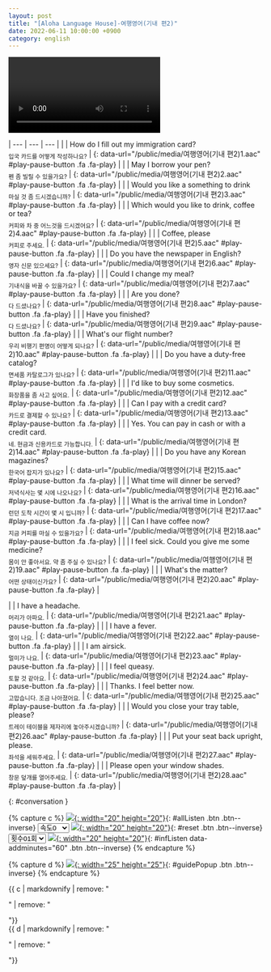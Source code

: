 ```yaml
---
layout: post
title: "[Aloha Language House]-여행영어(기내 편2)"
date: 2022-06-11 10:00:00 +0900
category: english
---
```


<div class="video-container">
    <video id="player" class="video-js vjs-default-skin vjs-big-play-centered" data-json="/public/json/Aloha Language House-여행영어(기내 편2).json"></video>
</div>

| --- | --- | --- |
| | How do I fill out my immigration card?<br /><sub>입국 카드를 어떻게 작성하나요?</sub> | [](#){: data-url="/public/media/여행영어(기내 편2)1.aac" #play-pause-button .fa .fa-play} |
| | May I borrow your pen?<br /><sub>펜 좀 빌릴 수 있을가요?</sub> | [](#){: data-url="/public/media/여행영어(기내 편2)2.aac" #play-pause-button .fa .fa-play} |
| | Would you like a something to drink<br /><sub>마실 것 좀 드시겠습니까?</sub> | [](#){: data-url="/public/media/여행영어(기내 편2)3.aac" #play-pause-button .fa .fa-play} |
| | Which would you like to drink, coffee or tea?<br /><sub>커피와 차 중 어느것을 드시겠어요?</sub> | [](#){: data-url="/public/media/여행영어(기내 편2)4.aac" #play-pause-button .fa .fa-play} |
| | Coffee, please<br /><sub>커피로 주세요.</sub> | [](#){: data-url="/public/media/여행영어(기내 편2)5.aac" #play-pause-button .fa .fa-play} |
| | Do you have the newspaper in English?<br /><sub>영자 신문 있으세요?</sub> | [](#){: data-url="/public/media/여행영어(기내 편2)6.aac" #play-pause-button .fa .fa-play} |
| | Could I change my meal?<br /><sub>기내식을 바꿀 수 있을가요?</sub> | [](#){: data-url="/public/media/여행영어(기내 편2)7.aac" #play-pause-button .fa .fa-play} |
| | Are you done?<br /><sub>다 드셨나요?</sub> | [](#){: data-url="/public/media/여행영어(기내 편2)8.aac" #play-pause-button .fa .fa-play} |
| | Have you finished?<br /><sub>다 드셨나요?</sub> | [](#){: data-url="/public/media/여행영어(기내 편2)9.aac" #play-pause-button .fa .fa-play} |
| | What's our flight number?<br /><sub>우리 비행기 편명이 어떻게 되나요?</sub> | [](#){: data-url="/public/media/여행영어(기내 편2)10.aac" #play-pause-button .fa .fa-play} |
| | Do you have a duty-free catalog?<br /><sub>면세품 카탈로그가 있나요?</sub> | [](#){: data-url="/public/media/여행영어(기내 편2)11.aac" #play-pause-button .fa .fa-play} |
| | I'd like to buy some cosmetics.<br /><sub>화장품을 좀 사고 싶어요.</sub> | [](#){: data-url="/public/media/여행영어(기내 편2)12.aac" #play-pause-button .fa .fa-play} |
| | Can I pay with a credit card?<br /><sub>카드로 결제할 수 있나요?</sub> | [](#){: data-url="/public/media/여행영어(기내 편2)13.aac" #play-pause-button .fa .fa-play} |
| | Yes. You can pay in cash or with a credit card.<br /><sub>네. 현금과 신용카드로 가능합니다.</sub> | [](#){: data-url="/public/media/여행영어(기내 편2)14.aac" #play-pause-button .fa .fa-play} |
| | Do you have any Korean magazines?<br /><sub>한국어 잡지가 있나요?</sub> | [](#){: data-url="/public/media/여행영어(기내 편2)15.aac" #play-pause-button .fa .fa-play} |
| | What time will dinner be served?<br /><sub>저녁식사는 몇 시에 나오나요?</sub> | [](#){: data-url="/public/media/여행영어(기내 편2)16.aac" #play-pause-button .fa .fa-play} |
| | What is the arrival time in London?<br /><sub>런던 도착 시간이 몇 시 입니까?</sub> | [](#){: data-url="/public/media/여행영어(기내 편2)17.aac" #play-pause-button .fa .fa-play} |
| | Can I have coffee now?<br /><sub>지금  커피를 마실 수 있을가요?</sub> | [](#){: data-url="/public/media/여행영어(기내 편2)18.aac" #play-pause-button .fa .fa-play} |
| | I feel sick. Could you give me some medicine?<br /><sub>몸이 안 좋아서요. 약 좀 주실 수 있나요?</sub> | [](#){: data-url="/public/media/여행영어(기내 편2)19.aac" #play-pause-button .fa .fa-play} |
| | What's the matter?<br /><sub>어떤 상태이신가요?</sub> | [](#){: data-url="/public/media/여행영어(기내 편2)20.aac" #play-pause-button .fa .fa-play} |

| | I have a headache.<br /><sub>머리가 아파요.</sub> | [](#){: data-url="/public/media/여행영어(기내 편2)21.aac" #play-pause-button .fa .fa-play} |
| | I have a fever.<br /><sub>열이 나요.</sub> | [](#){: data-url="/public/media/여행영어(기내 편2)22.aac" #play-pause-button .fa .fa-play} |
| | I am airsick.<br /><sub>멀미가 나요.</sub> | [](#){: data-url="/public/media/여행영어(기내 편2)23.aac" #play-pause-button .fa .fa-play} |
| | I feel queasy.<br /><sub>토할 것 같아요.</sub> | [](#){: data-url="/public/media/여행영어(기내 편2)24.aac" #play-pause-button .fa .fa-play} |
| | Thanks. I feel better now.<br /><sub>고맙습니다. 조금 나아졌어요.</sub> | [](#){: data-url="/public/media/여행영어(기내 편2)25.aac" #play-pause-button .fa .fa-play} |
| | Would you close your tray table, please?<br /><sub>트레이 테이블을 제자리에 놓아주시겠습니까?</sub> | [](#){: data-url="/public/media/여행영어(기내 편2)26.aac" #play-pause-button .fa .fa-play} |
| | Put your seat back upright, please.<br /><sub>좌석을 세워주세요.</sub> | [](#){: data-url="/public/media/여행영어(기내 편2)27.aac" #play-pause-button .fa .fa-play} |
| | Please open your window shades.<br /><sub>창문 덮개를 열어주세요.</sub> | [](#){: data-url="/public/media/여행영어(기내 편2)28.aac" #play-pause-button .fa .fa-play} |



{: #conversation }

{% capture c %}
  [![](/public/icon/sorting-order-button.png){: width="20" height="20"}](#){: #allListen .btn .btn--inverse}
  <select id="playbackspeed">
    <option value="2.0">속도+2</option>
    <option value="1.5">속도+1</option>
    <option value="1.0" selected>속도0</option>
    <option value="0.75">속도-1</option>
    <option value="0.5">속도-2</option>
  </select>
  [![](/public/icon/reset-button.png){: width="20" height="20"}](#){: #reset .btn .btn--inverse}
  <select id="ringsToPlay">
    <option value="1">횟수01회</option>
    <option value="2">횟수02회</option>
    <option value="3">횟수03회</option>
    <option value="4">횟수04회</option>
    <option value="5">횟수05회</option>
    <option value="7">횟수07회</option>
    <option value="10">횟수10회</option>
  </select>
  [![](/public/icon/repeat-button.png){: width="20" height="20"}](#){: #infListen data-addminutes="60" .btn .btn--inverse}
{% endcapture %}

{% capture d %}
[![](/public/icon/open-popup-button.png){: width="25" height="25"}](#){: #guidePopup .btn .btn--inverse}
{% endcapture %}

<div class="bottom-bar">
  <div class="bottom-bar1"></div>
  <div class="bottom-bar2">{{ c | markdownify | remove: "<p>" | remove: "</p>"}}</div>
  <div class="bottom-bar3">{{ d | markdownify | remove: "<p>" | remove: "</p>"}}</div>
</div>